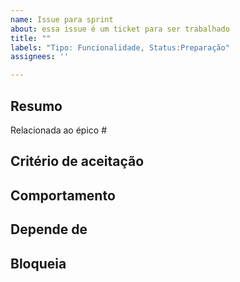 ```yaml
---
name: Issue para sprint
about: essa issue é um ticket para ser trabalhado
title: ""
labels: "Tipo: Funcionalidade, Status:Preparação"
assignees: ''

---
```

## Resumo
<!--
Descreva aqui um breve resumo da funcionalidade e referencie o épico que ela está relacionada 
-->

Relacionada ao épico #

## Critério de aceitação
<!--
Descreva aqui os critérios de aceitação
-->

## Comportamento
<!--
Descreva aqui o comportamento da funcionalidade
-->

## Depende de
<!--
Descreva aqui as dependências dessa issue
-->

## Bloqueia
<!--
Escreva aqui quais tickets essa issue bloqueia
-->
